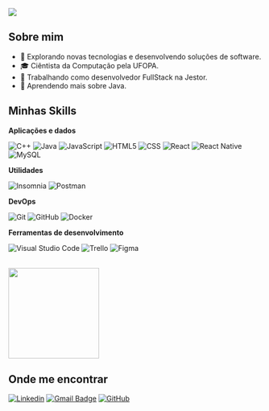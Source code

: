 ![](https://komarev.com/ghpvc/?username=alecsmatos1&color=006bed)

## Sobre mim

- 🤔 Explorando novas tecnologias e desenvolvendo soluções de software.
- 🎓 Ciêntista da Computação pela UFOPA.
- 💼 Trabalhando como desenvolvedor FullStack na Jestor.
- 🌱 Aprendendo mais sobre Java.

## Minhas Skills

**Aplicações e dados**

![C++](https://img.shields.io/badge/-C++-333333?style=flat&logo=C%2B%2B&logoColor=00599C)
![Java](https://img.shields.io/badge/-Java-333333?style=flat&logo=Java&logoColor=007396)
![JavaScript](https://img.shields.io/badge/-JavaScript-333333?style=flat&logo=javascript)
![HTML5](https://img.shields.io/badge/-HTML5-333333?style=flat&logo=HTML5)
![CSS](https://img.shields.io/badge/-CSS-333333?style=flat&logo=CSS3&logoColor=1572B6)
![React](https://img.shields.io/badge/-React-333333?style=flat&logo=react)
![React Native](https://img.shields.io/badge/-React%20Native-333333?style=flat&logo=react)
![MySQL](https://img.shields.io/badge/-MySQL-333333?style=flat&logo=mysql)

**Utilidades**

![Insomnia](https://img.shields.io/badge/-Insomnia-333333?style=flat&logo=insomnia)
![Postman](https://img.shields.io/badge/-Postman-333333?style=flat&logo=postman)

**DevOps**

![Git](https://img.shields.io/badge/-Git-333333?style=flat&logo=git)
![GitHub](https://img.shields.io/badge/-GitHub-333333?style=flat&logo=github)
![Docker](https://img.shields.io/badge/-Docker-333333?style=flat&logo=docker)


**Ferramentas de desenvolvimento**

![Visual Studio Code](https://img.shields.io/badge/-Visual%20Studio%20Code-333333?style=flat&logo=visual-studio-code&logoColor=007ACC)
![Trello](https://img.shields.io/badge/-Trello-333333?style=flat&logo=trello&logoColor=007ACC)
![Figma](https://img.shields.io/badge/-Figma-333333?style=flat&logo=figma&logoColor=007ACC)

<br/>

<a href="https://github.com/alecsmatos" title="Alecsander">
  <img height="180em" src="https://github-readme-stats.vercel.app/api?username=alecsmatos1&theme=dracula&show_icons=true" />
</a>

## Onde me encontrar

[![Linkedin](https://img.shields.io/badge/-alecsmatos1-blue?style=flat-square&logo=Linkedin&logoColor=white&link=https://github.com/alecsmatos1)](https://github.com/alecsmatos1)
[![Gmail Badge](https://img.shields.io/badge/Alecsander-006bed?style=flat-square&logo=Gmail&logoColor=white&link=mailto:alecsander.tec@gmail.com)](mailto:alecsander.tec@gmail.com)
[![GitHub](https://img.shields.io/github/followers/alecsmatos1?label=follow&style=social)](https://github.com/alecsmatos1)
